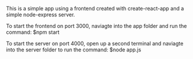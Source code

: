 This is a simple app using a frontend created with create-react-app and a simple node-express server.

To start the frontend on port 3000, naviagte into the app folder and run the command:
$npm start

To start the server on port 4000, open up a second terminal and naviagte into the server folder to run the command:
$node app.js


